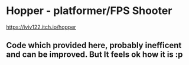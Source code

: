 # Hopper - platformer/FPS Shooter

  https://iviv122.itch.io/hopper


## Code which provided here, probably inefficent and can be improved. But It feels ok how it is :p
